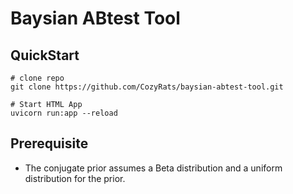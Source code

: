 # Baysian ABtest Tool

## QuickStart

```
# clone repo
git clone https://github.com/CozyRats/baysian-abtest-tool.git

# Start HTML App
uvicorn run:app --reload
```

## Prerequisite

- The conjugate prior assumes a Beta distribution and a uniform distribution for the prior.